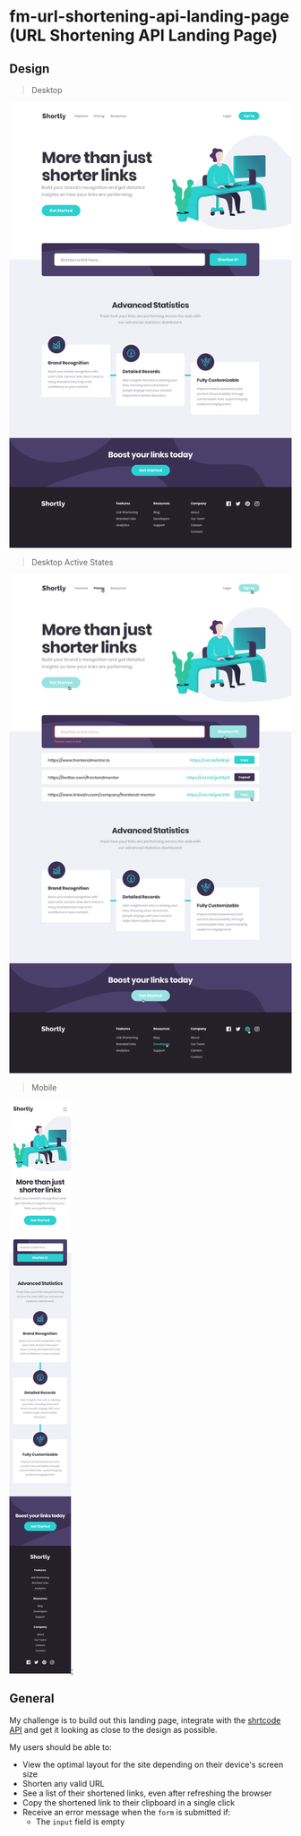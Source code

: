 # fm-url-shortening-api-landing-page (URL Shortening API Landing Page)

## Design

> Desktop

![Desktop Design](./design/desktop-design.jpg)

> Desktop Active States

![Desktop Active State](./design/desktop-active-states.jpg)

> Mobile

![Mobile Design](./design/mobile-design.jpg);

## General

My challenge is to build out this landing page, integrate with the [shrtcode API](https://app.shrtco.de/) and get it looking as close to the design as possible.


My users should be able to:

- View the optimal layout for the site depending on their device's screen size
- Shorten any valid URL
- See a list of their shortened links, even after refreshing the browser
- Copy the shortened link to their clipboard in a single click
- Receive an error message when the `form` is submitted if:
  - The `input` field is empty